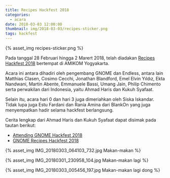 ```yaml
---
title: Recipes Hackfest 2018
categories:
  - acara
date: 2018-03-03 12:00:00
thumbnail: img/2018-03-03/recipes-sticker.png
tags: hackfest
---
```


{% asset_img recipes-sticker.png %}

Pada tanggal 28 Februari hingga 2 Marert 2018, telah diadakan [Recipes Hackfest 2018](https://wiki.gnome.org/Hackfests/Recipes2018) bertempat di AMIKOM Yogyakarta.

Acara ini antara dihadiri oleh pengembang GNOME dan Endless, antara lain Matthias Clasen, Cosimo Cecchi, Jonathan Blandford, Emel Elvin Yıldız, Ekta Nandwani, Martin Abente, Emmanuele Bassi, Umang Jain, Philip Chimento serta perwakilan dari Indonesia, yaitu Ahmad Haris dan Kukuh Syafaat.

Selain itu, acara hari 0 dan hari 3 juga dimeriahkan oleh Siska Iskandar. Tidak lupa juga Estu Fardani dan Rania Amina dari BlankOn yang juga menyempatkan hadir selama hackfest berlangsung.

Cerita lengkap dari Ahmad Haris dan Kukuh Syafaat dapat disimak pada tautan berikut:

* [Attending GNOME Hackfest 2018](https://ahmadharis.wordpress.com/2018/03/07/attending-gnome-hackfest-2018/)
* [GNOME Recipes Hackfest 2018](https://blogs.gnome.org/cho2/2018/03/09/gnome-recipes-hackfest-2018/)

{% asset_img IMG_20180303_064103_732.jpg Makan-makan %}

{% asset_img IMG_20180301_230958_104.jpg Makan-makan lagi %}

{% asset_img IMG_20180303_005456_197.jpg Makan-makan lagi dong %}
